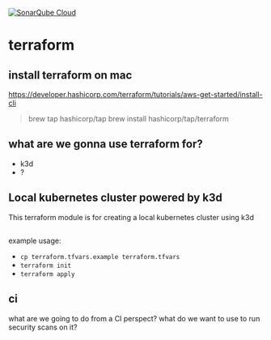 [![SonarQube Cloud](https://sonarcloud.io/images/project_badges/sonarcloud-light.svg)](https://sonarcloud.io/summary/new_code?id=5050club_terraform)

# terraform

## install terraform on mac

https://developer.hashicorp.com/terraform/tutorials/aws-get-started/install-cli
> brew tap hashicorp/tap
> brew install hashicorp/tap/terraform

## what are we gonna use terraform for?

- k3d
- ?

## Local kubernetes cluster powered by k3d

This terraform module is for creating a local kubernetes cluster using k3d

## 

example usage: 
* `cp terraform.tfvars.example terraform.tfvars`
* `terraform init`
* `terraform apply`

## ci

what are we going to do from a CI perspect?  what do we want to use to run security scans on it?
